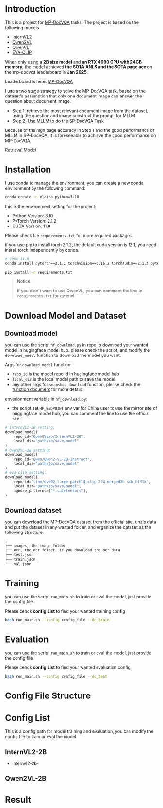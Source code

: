 # Introduction

This is a project for [MP-DocVQA](https://rrc.cvc.uab.es/?ch=17&com=evaluation&task=4) tasks. The project is based on the following models
- [InternVL2](https://internvl.github.io/blog/2024-07-02-InternVL-2.0/)
- [Qwen2VL](https://qwenlm.github.io/zh/blog/qwen2-vl/)
- [QwenVL](https://github.com/QwenLM/Qwen-VL)
- [EVA-CLIP](https://github.com/baaivision/EVA/blob/master/EVA-CLIP/README.md)

When only using a **2B size model** and **an RTX 4090 GPU with 24GB memory**, the model achieved **the SOTA ANLS and the SOTA page acc** on the mp-docvqa leaderboard in **Jan 2025**.

Leaderboard is here: [MP-DocVQA](https://rrc.cvc.uab.es/?ch=17&com=evaluation&task=4)

I use a two stage strategy to solve the MP-DocVQA task, based on the dataset's assumption that only one document image can answer the question about document image.

- Step 1. retrieve the most relevant document image from the dataset, using the question and image construct the prompt for MLLM
- Step 2. Use MLLM to do the SP-DocVQA Task

Because of the high page accuracy in Step 1 and the good performance of MLLM in SP-DocVQA, It is foreseeable to achieve the good performance on MP-DocVQA.

Retrieval Model

# Installation

I use conda to manage the environment, you can create a new conda environment by the following command:

```bash
conda create -n elaina python=3.10
```

this is the environment setting for the project:
- Python Version: 3.10
- PyTorch Version: 2.1.2
- CUDA Version: 11.8

Please check file `requirements.txt` for more required packages.

if you use pip to install torch 2.1.2, the default cuda version is 12.1, you need install torch independently by conda.

```bash
# CUDA 11.8
conda install pytorch==2.1.2 torchvision==0.16.2 torchaudio==2.1.2 pytorch-cuda=11.8 -c pytorch -c nvidia
```

```bash
pip install -r requirements.txt
```

> Notice:
>
> If you didn't want to use QwenVL, you can comment the line in `requirements.txt` for qwenvl

# Download Model and Dataset

## Download model
you can use the script `hf_download.py` in repo to download your wanted model in hugingface model hub. please check the script, and modify the `download_model` function to download the model you want.

Args for `download_model` function:
- `repo_id` is the model repo id in hugingface model hub
- `local_dir` is the local model path to save the model
- any other args for `snapshot_download` function, please check the [function document](https://huggingface.co/docs/huggingface_hub/main/en/package_reference/file_download#huggingface_hub.snapshot_download) for more details

enverionment variable in `hf_download.py`:
- the script set `HF_ENDPOINT` env var for China user to use the mirror site of huggingface model hub, you can comment the line to use the official site.

```python
# InternVL2-2B setting:
download_model(
    repo_id="OpenGVLab/InternVL2-2B",
    local_dir="path/to/save/model"
)
# Qwen2VL-2B setting:
download_model(
    repo_id="Qwen/Qwen2-VL-2B-Instruct",
    local_dir="path/to/save/model"
)
# eva-clip setting:
download_model(
    repo_id="timm/eva02_large_patch14_clip_224.merged2b_s4b_b131k",
    local_dir="path/to/save/model",
    ignore_patterns=["*.safetensors"],
)
```

## Download dataset
you can download the MP-DocVQA dataset from the [official site](https://rrc.cvc.uab.es/?ch=17&com=downloads), unzip data and put the dataset in any wanted folder, and organize the dataset as the following structure:

```bash
.
├── images, the image folder
├── ocr, the ocr folder, if you download the ocr data
├── test.json
├── train.json
└── val.json
```

# Training
you can use the script `run_main.sh` to train or eval the model, just provide the config file.

Please cehck **config List** to find your wanted training config

```bash
bash run_main.sh --config config_file --do_train
```

# Evaluation

you can use the script `run_main.sh` to train or eval the model, just provide the config file.

Please cehck **config List** to find your wanted evaluation config

```bash
bash run_main.sh --config config_file --do_test
```


# Config File Structure

# Config List
This is a config path for model training and evaluation, you can modify the config file to train or eval the model.

## InternVL2-2B
- internvl2-2b-
## Qwen2VL-2B

# Result


